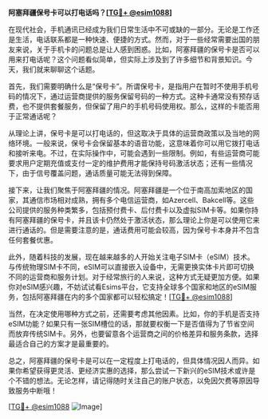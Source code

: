**阿塞拜疆保号卡可以打电话吗？[[TG💪+ @esim1088](https://t.me/s/esim1088)]**

在现代社会，手机通讯已经成为我们日常生活中不可或缺的一部分。无论是工作还是生活，电话联系都是一种快速、便捷的方式。然而，对于一些经常需要出国的朋友来说，关于手机卡的问题总是让人感到困惑。比如，阿塞拜疆的保号卡是否可以用来打电话呢？这个问题看似简单，但实际上涉及到了许多细节和背景知识。今天，我们就来聊聊这个话题。

首先，我们需要明确什么是“保号卡”。所谓保号卡，是指用户在暂时不使用手机号码的情况下，通过运营商提供的服务保留号码的一种方式。这种卡通常没有预存话费，也不提供套餐服务，但保留了用户的手机号码使用权。那么，这样的卡能否用于正常通话呢？

从理论上讲，保号卡是可以打电话的，但这取决于具体的运营商政策以及当地的网络环境。一般来说，保号卡会保留基本的语音功能，这意味着你可以用它拨打电话和接听来电。不过，在实际操作中，可能会遇到一些限制。例如，有些运营商可能要求用户定期充值或支付一定的维护费用才能保持号码激活状态；还有一些情况下，由于信号覆盖问题，通话质量可能无法得到保障。

接下来，让我们聚焦于阿塞拜疆的情况。阿塞拜疆是一个位于南高加索地区的国家，其通信市场相对成熟，拥有多个电信运营商，如Azercell、Bakcell等。这些公司提供的服务种类繁多，包括预付费卡、后付费卡以及虚拟SIM卡等。如果你持有阿塞拜疆的保号卡，并且该卡仍然处于激活状态，那么理论上你是可以使用它来进行通话的。但是需要注意的是，通话费用可能会较高，因为保号卡本身并不包含任何套餐优惠。

此外，随着科技的发展，现在越来越多的人开始关注电子SIM卡（eSIM）技术。与传统物理SIM卡不同，eSIM可以直接嵌入设备中，无需更换实体卡片即可切换不同的运营商和服务计划。对于经常旅行的人来说，这种方式无疑更加方便。如果你对eSIM感兴趣，不妨试试看Esims平台，它支持全球多个国家和地区的eSIM服务，包括阿塞拜疆在内的多个国家都可以轻松搞定！[[TG💪+ @esim1088](https://t.me/s/esim1088)]

当然，在决定使用哪种方式之前，还需要考虑其他因素。比如，你的手机是否支持eSIM功能？如果只有一张SIM槽位的话，那就要权衡一下是否值得为了节省空间而放弃传统SIM卡。另外，也要留意各个运营商之间的价格差异和服务条款，选择最适合自己的方案才是最重要的。

总之，阿塞拜疆的保号卡是可以在一定程度上打电话的，但具体情况因人而异。如果你希望获得更灵活、更经济实惠的选择，那么尝试一下新兴的eSIM技术或许是个不错的想法。无论怎样，请记得随时关注自己的账户状态，以免因欠费等原因导致服务中断哦！

[[TG💪+ @esim1088](https://t.me/s/esim1088) ![Image](https://i.postimg.cc/4NQfJmqS/Snipaste-2025-05-13-00-14-12.png)]